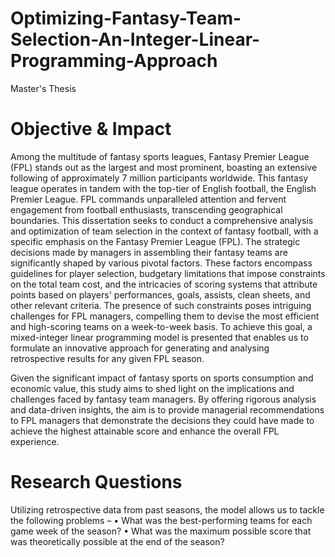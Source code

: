 # Optimizing-Fantasy-Team-Selection-An-Integer-Linear-Programming-Approach
Master's Thesis
# Objective & Impact
Among the multitude of fantasy sports leagues, Fantasy Premier League (FPL) stands out as the largest and most prominent, boasting an extensive following of approximately 7 million participants worldwide. This fantasy league operates in tandem with the top-tier of English football, the English Premier League. FPL commands unparalleled attention and fervent engagement from football enthusiasts, transcending geographical boundaries. This dissertation seeks to conduct a comprehensive analysis and optimization of team selection in the context of fantasy football, with a specific emphasis on the Fantasy Premier League (FPL). The strategic decisions made by managers in assembling their fantasy teams are significantly shaped by various pivotal factors. These factors encompass guidelines for player selection, budgetary limitations that impose constraints on the total team cost, and the intricacies of scoring systems that attribute points based on players' performances, goals, assists, clean sheets, and other relevant criteria. The presence of such constraints poses intriguing challenges for FPL managers, compelling them to devise the most efficient and high-scoring teams on a week-to-week basis.
To achieve this goal, a mixed-integer linear programming model is presented that enables us to formulate an innovative approach for generating and analysing retrospective results for any given FPL season. 

Given the significant impact of fantasy sports on sports consumption and economic value, this study aims to shed light on the implications and challenges faced by fantasy team managers. By offering rigorous analysis and data-driven insights, the aim is to provide managerial recommendations to FPL managers that demonstrate the decisions they could have made to achieve the highest attainable score and enhance the overall FPL experience.

# Research Questions
Utilizing retrospective data from past seasons, the model allows us to tackle the following 
problems –
• What was the best-performing teams for each game week of the season?
• What was the maximum possible score that was theoretically possible at the end of the 
season?


